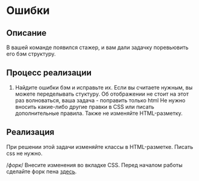 ﻿# Ошибки

## Описание
В вашей команде появился стажер, и вам дали задачку поревьювить его бэм структуру.

## Процесс реализации

1. Найдите ошибки бэм и исправьте их. Если вы считаете нужным, вы можете переделывать стуктуру. Об отображении не стоит на этот раз волноваться, ваша задача - поправить только html
Не нужно вносить какие-либо другие правки в CSS или писать дополнительные правила. Также не изменяйте HTML-разметку.

## Реализация

При решении этой задачи изменяйте классы в HTML-разметке. Писать css не нужно. 

/*форк*/ 
Внесите изменения во вкладке CSS. Перед началом работы сделайте форк пена [здесь](https://codepen.io/Netology/pen/rGEGvm?editors=0100#0).
